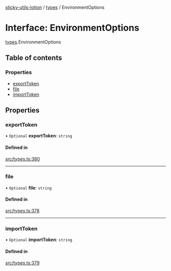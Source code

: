 [sticky-utils-lotion](../README.md) / [types](../modules/types.md) / EnvironmentOptions

# Interface: EnvironmentOptions

[types](../modules/types.md).EnvironmentOptions

## Table of contents

### Properties

- [exportToken](types.EnvironmentOptions.md#exporttoken)
- [file](types.EnvironmentOptions.md#file)
- [importToken](types.EnvironmentOptions.md#importtoken)

## Properties

### exportToken

• `Optional` **exportToken**: `string`

#### Defined in

[src/types.ts:380](https://github.com/sticky/sticky-utils-lotion/blob/c7067a8/src/types.ts#L380)

___

### file

• `Optional` **file**: `string`

#### Defined in

[src/types.ts:378](https://github.com/sticky/sticky-utils-lotion/blob/c7067a8/src/types.ts#L378)

___

### importToken

• `Optional` **importToken**: `string`

#### Defined in

[src/types.ts:379](https://github.com/sticky/sticky-utils-lotion/blob/c7067a8/src/types.ts#L379)

